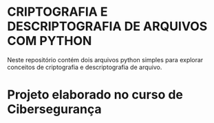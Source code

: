 # CRIPTOGRAFIA E DESCRIPTOGRAFIA DE ARQUIVOS COM PYTHON

Neste repositório contém dois arquivos python simples para explorar conceitos de criptografia e descriptografia de arquivo. 

# Projeto elaborado no curso de Cibersegurança 
